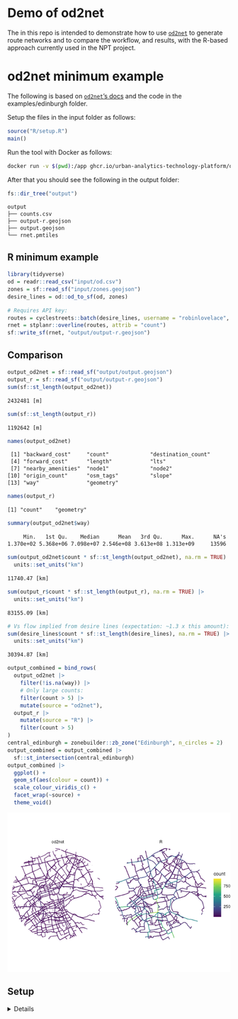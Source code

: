 # Demo of od2net


The in this repo is intended to demonstrate how to use
[`od2net`](https://github.com/Urban-Analytics-Technology-Platform/od2net)
to generate route networks and to compare the workflow, and results,
with the R-based approach currently used in the NPT project.

# od2net minimum example

The following is based on [`od2net`’s
docs](https://github.com/Urban-Analytics-Technology-Platform/od2net/blob/main/docs/tutorial_examples.md#running-the-edinburgh-example)
and the code in the examples/edinburgh folder.

Setup the files in the input folder as follows:

``` r
source("R/setup.R")
main()
```

Run the tool with Docker as follows:

``` bash
docker run -v $(pwd):/app ghcr.io/urban-analytics-technology-platform/od2net:main /app/config.json
```

After that you should see the following in the output folder:

``` r
fs::dir_tree("output")
```

    output
    ├── counts.csv
    ├── output-r.geojson
    ├── output.geojson
    └── rnet.pmtiles

## R minimum example

``` r
library(tidyverse)
od = readr::read_csv("input/od.csv")
zones = sf::read_sf("input/zones.geojson")
desire_lines = od::od_to_sf(od, zones)
```

``` r
# Requires API key:
routes = cyclestreets::batch(desire_lines, username = "robinlovelace", wait = TRUE)
rnet = stplanr::overline(routes, attrib = "count")
sf::write_sf(rnet, "output/output-r.geojson")
```

## Comparison

``` r
output_od2net = sf::read_sf("output/output.geojson")
output_r = sf::read_sf("output/output-r.geojson")
sum(sf::st_length(output_od2net))
```

    2432481 [m]

``` r
sum(sf::st_length(output_r))
```

    1192642 [m]

``` r
names(output_od2net)
```

     [1] "backward_cost"     "count"             "destination_count"
     [4] "forward_cost"      "length"            "lts"              
     [7] "nearby_amenities"  "node1"             "node2"            
    [10] "origin_count"      "osm_tags"          "slope"            
    [13] "way"               "geometry"         

``` r
names(output_r)
```

    [1] "count"    "geometry"

``` r
summary(output_od2net$way)
```

         Min.   1st Qu.    Median      Mean   3rd Qu.      Max.      NA's 
    1.370e+02 5.368e+06 7.098e+07 2.546e+08 3.613e+08 1.313e+09     13596 

``` r
sum(output_od2net$count * sf::st_length(output_od2net), na.rm = TRUE) |>
  units::set_units("km")
```

    11740.47 [km]

``` r
sum(output_r$count * sf::st_length(output_r), na.rm = TRUE) |>
  units::set_units("km")
```

    83155.09 [km]

``` r
# Vs flow implied from desire lines (expectation: ~1.3 x this amount):
sum(desire_lines$count * sf::st_length(desire_lines), na.rm = TRUE) |>
  units::set_units("km")
```

    30394.87 [km]

``` r
output_combined = bind_rows(
  output_od2net |>
    filter(!is.na(way)) |>
    # Only large counts:
    filter(count > 5) |>
    mutate(source = "od2net"),
  output_r |>
    mutate(source = "R") |>
    filter(count > 5)
)
central_edinburgh = zonebuilder::zb_zone("Edinburgh", n_circles = 2)
output_combined = output_combined |>
  sf::st_intersection(central_edinburgh)
output_combined |>
  ggplot() +
  geom_sf(aes(colour = count)) +
  scale_colour_viridis_c() +
  facet_wrap(~source) +
  theme_void()
```

![](README_files/figure-commonmark/rnet-basic-1.png)

## Setup

<details>

Run the code on a computer with Ubuntu 22.04 after running the setup
outlined in the link above.

``` bash
gh repo clone Urban-Analytics-Technology-Platform/od2net
# Copy the example to this folder:
cp -r od2net/examples/edinburgh/* .
cp -r od2net/
```

``` bash
# Setup quarto-publish:
```

